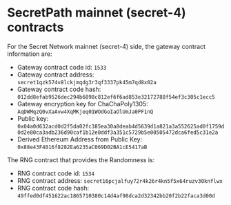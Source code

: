 # SecretPath mainnet (secret-4) contracts

For the Secret Network mainnet (secret-4) side, the gateway contract information are:

* Gateway contract code id: `1533`
* Gateway contract address: `secret1qzk574v8lckjmqdg3r3qf3337pk45m7qd8x02a`
* Gateway contract code hash:  `012dd8efab9526dec294b6898c812ef6f6ad853e32172788f54ef3c305c1ecc5`
* Gateway encryption key for ChaChaPoly1305: `AqDWMqzQ0vXaAvw4XqMKjeq01WOdGoIaOlUmJa0PF1nQ`
* Public key: `0x04a0d632acd0d2f5da02fc385ea30a8deab4d5639d1a821a3a552625ad0f1759d0d2e80ca3adb236d90caf1b12e0ddf3a351c5729b5e00505472dca6fed5c31e2a`
* Derived Ethereum Address from Public Key: `0x88e43F4016f8282Ea6235aC069D02BA1cE5417aB`

The RNG contract that provides the Randomness is:

* RNG contract code id: `1534`
* RNG contract address: `secret16pcjalfuy72r4k26r4kn5f5x64ruzv30knflwx`
* RNG contract code hash: `49ffed0df451622ac1865710380c14d4af98dca2d32342bb20f2b22faca3d00d`
